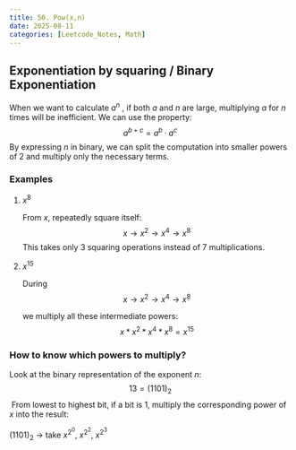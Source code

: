 ```yaml
---
title: 50. Pow(x,n)
date: 2025-08-11
categories: [Leetcode_Notes, Math]
---
```

## Exponentiation by squaring / Binary Exponentiation

When we want to calculate $a^n$ , if both *a* and *n* are large, multiplying $a$ for $n$ times will be inefficient.
We can use the property:
$$
a^{b+c} = a^b · a^c
$$
By expressing *n* in binary, we can split the computation into smaller powers of 2 and multiply only the necessary terms.

### Examples
1. $x^8$

   From *x*, repeatedly square itself:
   $$
   x → x^2 → x^4 → x^8
   $$
   This takes only 3 squaring operations instead of 7 multiplications.
2. $x^{15}$

   During 
   $$
   x → x^2 → x^4 → x^8
   $$

   we multiply all these intermediate powers:
   $$
   x * x^2 * x^4 * x^8 = x^{15}
   $$

### How to know which powers to multiply?
Look at the binary representation of the exponent *n*: 
$$ 13=(1101)_2$$
​
From lowest to highest bit, if a bit is 1, multiply the corresponding power of *x* into the result:

$(1101)_2$ → take $x^{2^0}$, $x^{2^2}$, $x^{2^3}$

